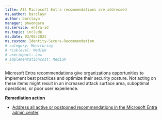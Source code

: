```yaml
---
title: All Microsoft Entra recommendations are addressed
ms.author: barclayn
author: barclayn
manager: pmwongera
ms.service: entra-id
ms.topic: include
ms.date: 03/05/2025
ms.custom: Identity-Secure-Recommendation
# category: Monitoring
# risklevel: Medium
# userimpact: Low
# implementationcost: Medium
---
```

Microsoft Entra recommendations give organizations opportunities to implement best practices and optimize their security posture. Not acting on these items might result in an increased attack surface area, suboptimal operations, or poor user experience.

**Remediation action**

- [Address all active or postponed recommendations in the Microsoft Entra admin center](/entra/identity/monitoring-health/overview-recommendations#how-does-it-work)
